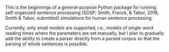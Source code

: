 This is the beginnings of a general-purpose Python package for running self-organized sentence processing (SOSP; Smith, Franck, & Tabor, 2018; Smith & Tabor, submitted) simulations for human sentence processing.

Currently, only small models are supported, i.e., models of single-word reading times where the parameters are set manually, but I plan to gradually add the ability to create a parser directly from a parsed corpus so that the parsing of whole sentences is possible.
